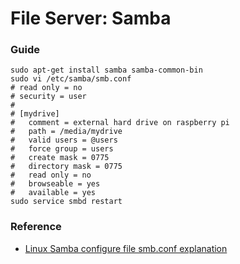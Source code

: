 # File Server: Samba

### Guide

    sudo apt-get install samba samba-common-bin
    sudo vi /etc/samba/smb.conf
    # read only = no
    # security = user
    #
    # [mydrive]
    #   comment = external hard drive on raspberry pi
    #   path = /media/mydrive
    #   valid users = @users
    #   force group = users
    #   create mask = 0775
    #   directory mask = 0775
    #   read only = no
    #   browseable = yes
    #   available = yes
    sudo service smbd restart

### Reference
* [Linux Samba configure file smb.conf explanation](http://www.1987.name/686.html)
